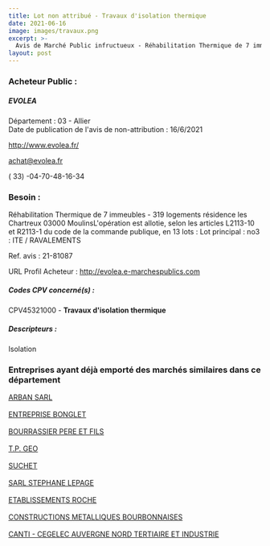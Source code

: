 ```yaml
---
title: Lot non attribué - Travaux d'isolation thermique
date: 2021-06-16
image: images/travaux.png
excerpt: >-
  Avis de Marché Public infructueux - Réhabilitation Thermique de 7 immeubles - 319 logements résidence les Chartreux 03000 MoulinsL'opération est allotie en 13 lots : Lot principal : no3 : ITE / RAVALEMENTS
layout: post
---
```


### Acheteur Public :
##### EVOLEA
Département : 03 - Allier<br/>
Date de publication de l'avis de non-attribution : 16/6/2021


http://www.evolea.fr/

achat@evolea.fr

( 33) -04-70-48-16-34
### Besoin :

Réhabilitation Thermique de 7 immeubles - 319 logements résidence les Chartreux 03000 MoulinsL'opération est allotie, selon les articles L2113-10 et R2113-1 du code de la commande publique, en 13 lots : Lot principal : no3 : ITE / RAVALEMENTS

Ref. avis : 21-81087

URL Profil Acheteur : http://evolea.e-marchespublics.com

##### Codes CPV concerné(s) :
CPV45321000 - **Travaux d'isolation thermique** <br/>

##### Descripteurs :
Isolation <br/>

### Entreprises ayant déjà emporté des marchés similaires dans ce département
<a href="/entreprise-545/siren-311901318">ARBAN SARL</a><br/><br/>
<a href="/entreprise-545/siren-315434852">ENTREPRISE BONGLET</a><br/><br/>
<a href="/entreprise-547/siren-330906702">BOURRASSIER PERE ET FILS</a><br/><br/>
<a href="/entreprise-549/siren-340018688">T.P. GEO</a><br/><br/>
<a href="/entreprise-551/siren-379284748">SUCHET</a><br/><br/>
<a href="/entreprise-558/siren-420365603">SARL STEPHANE LEPAGE</a><br/><br/>
<a href="/entreprise-561/siren-442889689">ETABLISSEMENTS ROCHE</a><br/><br/>
<a href="/entreprise-566/siren-494525702">CONSTRUCTIONS METALLIQUES BOURBONNAISES</a><br/><br/>
<a href="/entreprise-572/siren-537934283">CANTI - CEGELEC AUVERGNE NORD TERTIAIRE ET INDUSTRIE</a><br/><br/>
